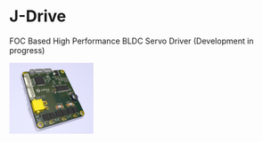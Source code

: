 J-Drive
=============
FOC Based High Performance BLDC Servo Driver
(Development in progress)

<img src="Images/PCB_Image.png" width="30%" height="30%" title="px(픽셀) 크기 설정" alt="J-Drive"></img>
